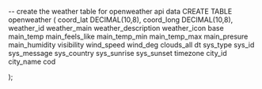 -- create the weather table for openweather api data
CREATE TABLE openweather (
    coord_lat DECIMAL(10,8),
    coord_long DECIMAL(10,8),
    weather_id
    weather_main
    weather_description
    weather_icon
    base
    main_temp
    main_feels_like
    main_temp_min
    main_temp_max
    main_presure
    main_humidity
    visibility
    wind_speed
    wind_deg
    clouds_all
    dt
    sys_type
    sys_id
    sys_message
    sys_country
    sys_sunrise
    sys_sunset
    timezone
    city_id
    city_name
    cod

); 
